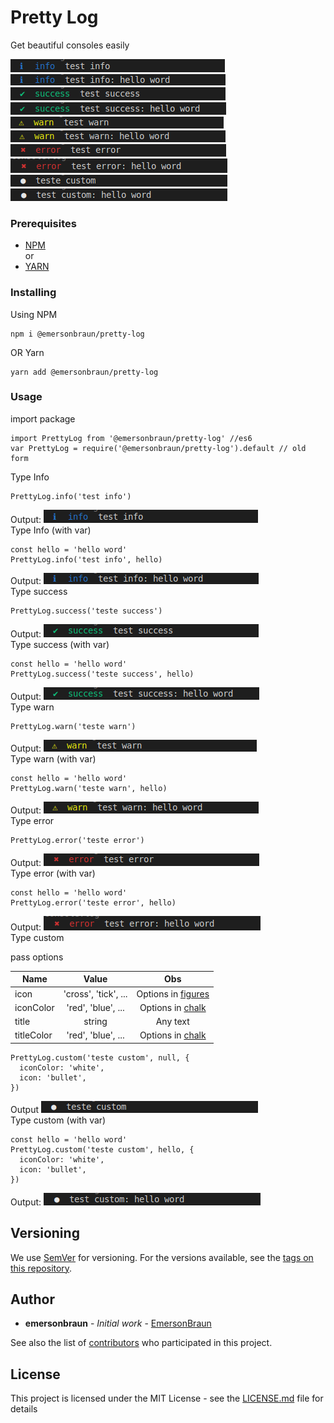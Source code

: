 # Pretty Log
Get beautiful consoles easily

![PrettyLog](./img/info.png) 
![PrettyLog](./img/info_var.png) 
![PrettyLog](./img/success.png) 
![PrettyLog](./img/success_var.png) 
![PrettyLog](./img/warn.png) 
![PrettyLog](./img/warn_var.png) 
![PrettyLog](./img/error.png) 
![PrettyLog](./img/error_var.png) 
![PrettyLog](./img/custom.png) 
![PrettyLog](./img/custom_var.png) 

### Prerequisites

* [NPM](https://www.npmjs.com/)  
or
* [YARN](https://yarnpkg.com/)

### Installing
Using NPM
```
npm i @emersonbraun/pretty-log
```
OR Yarn
```
yarn add @emersonbraun/pretty-log
```

### Usage

import package
```
import PrettyLog from '@emersonbraun/pretty-log' //es6
var PrettyLog = require('@emersonbraun/pretty-log').default // old form 
```
Type Info
```
PrettyLog.info('test info')
```
Output: ![PrettyLog](./img/info.png)  
Type Info (with var)
```
const hello = 'hello word'
PrettyLog.info('test info', hello)
```
Output: ![PrettyLog](./img/info_var.png)  
Type success
```
PrettyLog.success('teste success')
```
Output: ![PrettyLog](./img/success.png)  
Type success (with var)
```
const hello = 'hello word'
PrettyLog.success('teste success', hello)
```
Output: ![PrettyLog](./img/success_var.png)  
Type warn
```
PrettyLog.warn('teste warn')
```
Output: ![PrettyLog](./img/warn.png)  
Type warn (with var)
```
const hello = 'hello word'
PrettyLog.warn('teste warn', hello)
```
Output: ![PrettyLog](./img/warn_var.png)  
Type error
```
PrettyLog.error('teste error')
```
Output: ![PrettyLog](./img/error.png)  
Type error (with var)
```
const hello = 'hello word'
PrettyLog.error('teste error', hello)
```
Output: ![PrettyLog](./img/error_var.png)  
Type custom

pass options 

| Name      | Value                | Obs                                             |
| --------- | :------------------: | :---------------------------------------------: |
| icon      | 'cross', 'tick', ... | Options in [figures](https://www.npmjs.com/package/figures)|
| iconColor | 'red', 'blue', ...   | Options in [chalk](https://www.npmjs.com/package/chalk)|
| title     | string               | Any text   |
| titleColor| 'red', 'blue', ...   | Options in [chalk](https://www.npmjs.com/package/chalk)|

```
PrettyLog.custom('teste custom', null, {
  iconColor: 'white',
  icon: 'bullet',
})
```
Output
![PrettyLog](./img/custom.png)  
Type custom (with var)
```
const hello = 'hello word'
PrettyLog.custom('teste custom', hello, {
  iconColor: 'white',
  icon: 'bullet',
})
```
Output: ![PrettyLog](./img/custom_var.png)  

## Versioning

We use [SemVer](http://semver.org/) for versioning. For the versions available, see the [tags on this repository](https://github.com/EmersonBraun/pretty-log/tags). 

## Author

* **emersonbraun** - *Initial work* - [EmersonBraun](https://github.com/EmersonBraun)

See also the list of [contributors](https://github.com/EmersonBraun/pretty-log/contributors) who participated in this project.

## License

This project is licensed under the MIT License - see the [LICENSE.md](LICENSE.md) file for details